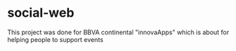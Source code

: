 social-web
==========

This project was done for BBVA continental "innovaApps" which is about for helping people to support events

